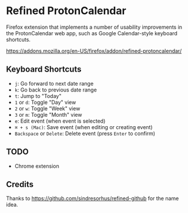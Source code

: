 # Refined ProtonCalendar

Firefox extension that implements a number of usability improvements in the ProtonCalendar web app, such as Google Calendar-style keyboard shortcuts.

https://addons.mozilla.org/en-US/firefox/addon/refined-protoncalendar/

## Keyboard Shortcuts

* `j`: Go forward to next date range
* `k`: Go back to previous date range
* `t`: Jump to "Today"
* `1` or `d`: Toggle "Day" view
* `2` or `w`: Toggle "Week" view
* `3` or `m`: Toggle "Month" view
* `e`: Edit event (when event is selected)
* `⌘ + s (Mac)`: Save event (when editing or creating event)
* `Backspace` or `Delete`: Delete event (press `Enter` to confirm)

## TODO

* Chrome extension

## Credits

Thanks to https://github.com/sindresorhus/refined-github for the name idea.
